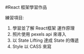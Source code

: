 #React 框架學習作品

練習項目:
1. 學習並了解 React框架 運作原理
2. 照片使用 pexels api 來導入
3. 以 State Lifting 達成 State 的傳遞
4. Style 以 CASS 來寫
